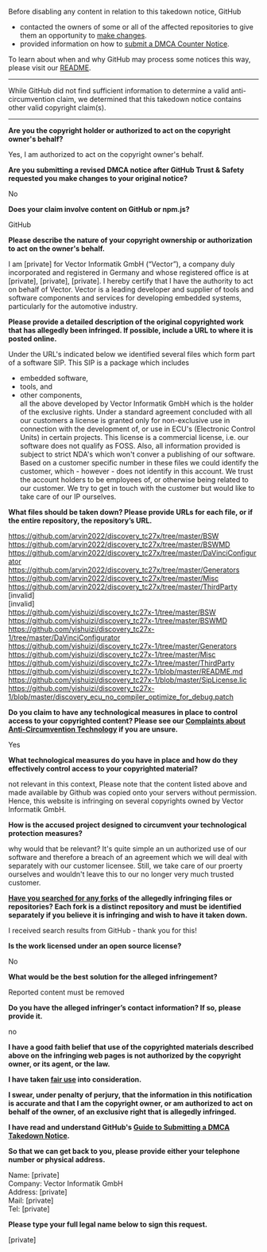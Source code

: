 Before disabling any content in relation to this takedown notice, GitHub
- contacted the owners of some or all of the affected repositories to give them an opportunity to [make changes](https://docs.github.com/en/github/site-policy/dmca-takedown-policy#a-how-does-this-actually-work).
- provided information on how to [submit a DMCA Counter Notice](https://docs.github.com/en/articles/guide-to-submitting-a-dmca-counter-notice).

To learn about when and why GitHub may process some notices this way, please visit our [README](https://github.com/github/dmca/blob/master/README.md#anatomy-of-a-takedown-notice).

---

While GitHub did not find sufficient information to determine a valid anti-circumvention claim, we determined that this takedown notice contains other valid copyright claim(s).

---

**Are you the copyright holder or authorized to act on the copyright owner's behalf?**

Yes, I am authorized to act on the copyright owner's behalf.

**Are you submitting a revised DMCA notice after GitHub Trust & Safety requested you make changes to your original notice?**

No

**Does your claim involve content on GitHub or npm.js?**

GitHub

**Please describe the nature of your copyright ownership or authorization to act on the owner's behalf.**

I am [private] for Vector Informatik GmbH (“Vector”), a company duly incorporated and registered in Germany and whose registered office is at [private], [private], [private]. I hereby certify that I have the authority to act on behalf of Vector. Vector is a leading developer and supplier of tools and software components and services for developing embedded systems, particularly for the automotive industry.

**Please provide a detailed description of the original copyrighted work that has allegedly been infringed. If possible, include a URL to where it is posted online.**

Under the URL's indicated below we identified several files which form part of a software SIP. This SIP is a package which includes  
- embedded software,  
- tools, and  
- other components,  
all the above developed by Vector Informatik GmbH which is the holder of the exclusive rights. Under a standard agreement concluded with all our customers a license is granted only for non-exclusive use in connection with the development of, or use in ECU's (Electronic Control Units) in certain projects. This license is a commercial license, i.e. our software does not qualify as FOSS. Also, all information provided is subject to strict NDA's which won't conver a publishing of our software. Based on a customer specific number in these files we could identify the customer, which - however - does not identify in this account. We trust the account holders to be employees of, or otherwise being related to our customer. We try to get in touch with the customer but would like to take care of our IP ourselves.

**What files should be taken down? Please provide URLs for each file, or if the entire repository, the repository’s URL.**

https://github.com/arvin2022/discovery_tc27x/tree/master/BSW  
https://github.com/arvin2022/discovery_tc27x/tree/master/BSWMD  
https://github.com/arvin2022/discovery_tc27x/tree/master/DaVinciConfigurator  
https://github.com/arvin2022/discovery_tc27x/tree/master/Generators  
https://github.com/arvin2022/discovery_tc27x/tree/master/Misc  
https://github.com/arvin2022/discovery_tc27x/tree/master/ThirdParty  
[invalid]  
[invalid]  
https://github.com/yishuizi/discovery_tc27x-1/tree/master/BSW  
https://github.com/yishuizi/discovery_tc27x-1/tree/master/BSWMD  
https://github.com/yishuizi/discovery_tc27x-1/tree/master/DaVinciConfigurator  
https://github.com/yishuizi/discovery_tc27x-1/tree/master/Generators  
https://github.com/yishuizi/discovery_tc27x-1/tree/master/Misc  
https://github.com/yishuizi/discovery_tc27x-1/tree/master/ThirdParty  
https://github.com/yishuizi/discovery_tc27x-1/blob/master/README.md  
https://github.com/yishuizi/discovery_tc27x-1/blob/master/SipLicense.lic  
https://github.com/yishuizi/discovery_tc27x-1/blob/master/discovery_ecu_no_compiler_optimize_for_debug.patch

**Do you claim to have any technological measures in place to control access to your copyrighted content? Please see our <a href="https://docs.github.com/articles/guide-to-submitting-a-dmca-takedown-notice#complaints-about-anti-circumvention-technology">Complaints about Anti-Circumvention Technology</a> if you are unsure.**

Yes

**What technological measures do you have in place and how do they effectively control access to your copyrighted material?**

not relevant in this context, Please note that the content listed above and made available by Github was copied onto your servers without permission. Hence, this website is infringing on several copyrights owned by Vector Informatik GmbH.

**How is the accused project designed to circumvent your technological protection measures?**

why would that be relevant? It's quite simple an un authorized use of our software and therefore a breach of an agreement which we will deal with separately with our customer licensee. Still, we take care of our proerty ourselves and wouldn't leave this to our no longer very much trusted customer.

**<a href="https://docs.github.com/articles/dmca-takedown-policy#b-what-about-forks-or-whats-a-fork">Have you searched for any forks</a> of the allegedly infringing files or repositories? Each fork is a distinct repository and must be identified separately if you believe it is infringing and wish to have it taken down.**

I received search results from GitHub - thank you for this!

**Is the work licensed under an open source license?**

No

**What would be the best solution for the alleged infringement?**

Reported content must be removed

**Do you have the alleged infringer’s contact information? If so, please provide it.**

no

**I have a good faith belief that use of the copyrighted materials described above on the infringing web pages is not authorized by the copyright owner, or its agent, or the law.**

**I have taken <a href="https://www.lumendatabase.org/topics/22">fair use</a> into consideration.**

**I swear, under penalty of perjury, that the information in this notification is accurate and that I am the copyright owner, or am authorized to act on behalf of the owner, of an exclusive right that is allegedly infringed.**

**I have read and understand GitHub's <a href="https://docs.github.com/articles/guide-to-submitting-a-dmca-takedown-notice/">Guide to Submitting a DMCA Takedown Notice</a>.**

**So that we can get back to you, please provide either your telephone number or physical address.**

Name: [private]  
Company: Vector Informatik GmbH  
Address: [private]  
Mail: [private]  
Tel: [private]

**Please type your full legal name below to sign this request.**

[private]

